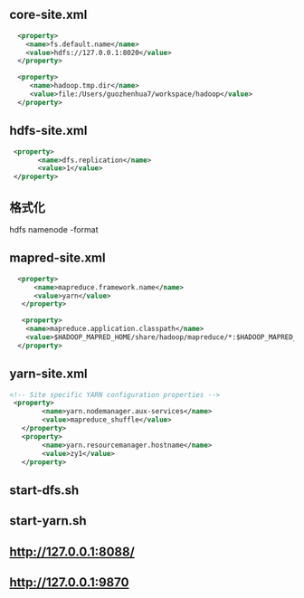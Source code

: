 
## core-site.xml

```xml
  <property>
    <name>fs.default.name</name>
    <value>hdfs://127.0.0.1:8020</value>
  </property>

  <property>
     <name>hadoop.tmp.dir</name>
     <value>file:/Users/guozhenhua7/workspace/hadoop</value>
  </property>
```


## hdfs-site.xml

```xml
 <property>
       <name>dfs.replication</name>
       <value>1</value>
 </property>
```

## 格式化

hdfs namenode -format


## mapred-site.xml

```xml
  <property> 
      <name>mapreduce.framework.name</name> 
      <value>yarn</value> 
   </property>

   <property>
    <name>mapreduce.application.classpath</name> 
    <value>$HADOOP_MAPRED_HOME/share/hadoop/mapreduce/*:$HADOOP_MAPRED_HOME/share/hadoop/mapreduce/lib/*</value>
  </property>

```

## yarn-site.xml

```xml
<!-- Site specific YARN configuration properties -->
 <property>
        <name>yarn.nodemanager.aux-services</name>
        <value>mapreduce_shuffle</value>
   </property>
   <property>
        <name>yarn.resourcemanager.hostname</name>
        <value>zy1</value>
   </property>

```

## start-dfs.sh 


## start-yarn.sh


## http://127.0.0.1:8088/

## http://127.0.0.1:9870